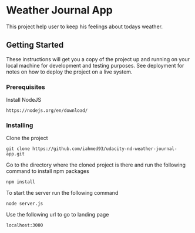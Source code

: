 # Weather Journal App

This project help user to keep his feelings about todays weather.

## Getting Started

These instructions will get you a copy of the project up and running on your local machine for development and testing purposes. See deployment for notes on how to deploy the project on a live system.

### Prerequisites

Install NodeJS

```
https://nodejs.org/en/download/
```

### Installing

Clone the project
```
git clone https://github.com/iahmed93/udacity-nd-weather-journal-app.git
```

Go to the directory where the cloned project is there and run the following command to install npm packages 
```
npm install 
```

To start the server run the following command
```
node server.js
```

Use the following url to go to landing page
```
localhost:3000
```


